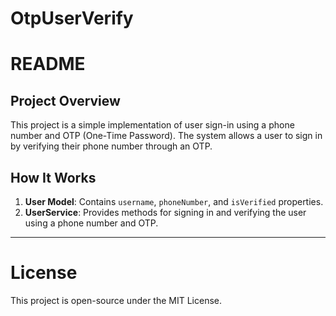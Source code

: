 # OtpUserVerify

# README

## Project Overview

This project is a simple implementation of user sign-in using a phone number and OTP (One-Time Password). The system allows a user to sign in by verifying their phone number through an OTP.

## How It Works

1. **User Model**: Contains `username`, `phoneNumber`, and `isVerified` properties.
2. **UserService**: Provides methods for signing in and verifying the user using a phone number and OTP.

---

# License
This project is open-source under the MIT License.